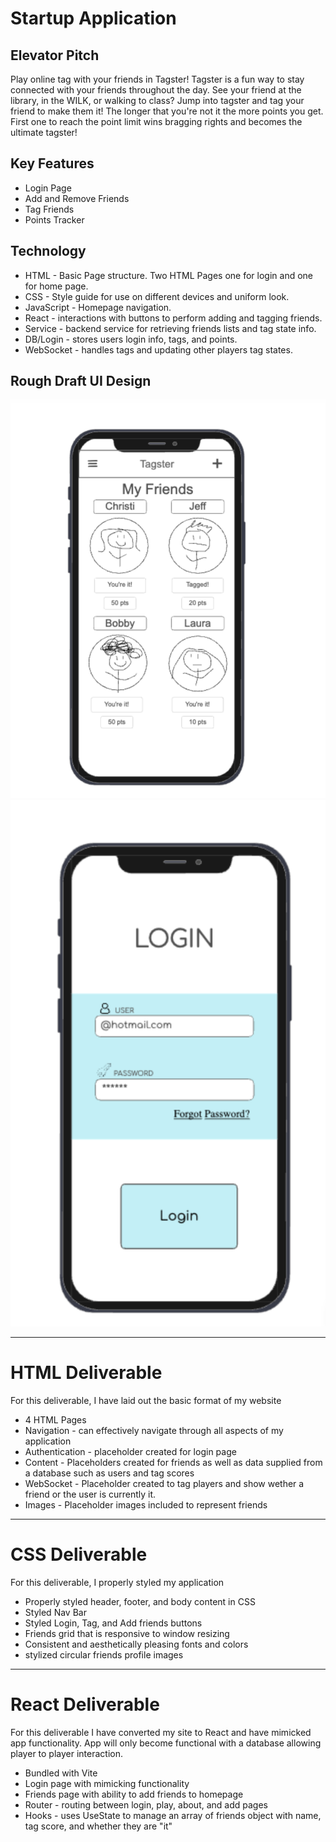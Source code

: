 # Startup Application
## Elevator Pitch
Play online tag with your friends in Tagster! Tagster is a fun way to stay connected with your friends throughout the day. See your friend at the library, in the WILK, or walking to class? Jump into tagster and tag your friend to make them it! The longer that you're not it the more points you get. First one to reach the point limit wins bragging rights and becomes the ultimate tagster!

## Key Features
- Login Page
- Add and Remove Friends
- Tag Friends
- Points Tracker

## Technology
- HTML - Basic Page structure. Two HTML Pages one for login and one for home page.
- CSS - Style guide for use on different devices and uniform look.
- JavaScript - Homepage navigation.
- React - interactions with buttons to perform adding and tagging friends.
- Service - backend service for retrieving friends lists and tag state info.
- DB/Login - stores users login info, tags, and points.
- WebSocket - handles tags and updating other players tag states.



## Rough Draft UI Design
![Home Page Rough Draft](homepage.png)
![Login Page Rough Draft](loginpage.png)

---

# HTML Deliverable
For this deliverable, I have laid out the basic format of my website

- 4 HTML Pages
- Navigation - can effectively navigate through all aspects of my application
- Authentication - placeholder created for login page
- Content - Placeholders created for friends as well as data supplied from a database such as users and tag scores
- WebSocket - Placeholder created to tag players and show wether a friend or the user is currently it.
- Images - Placeholder images included to represent friends

---

# CSS Deliverable
For this deliverable, I properly styled my application

- Properly styled header, footer, and body content in CSS
- Styled Nav Bar
- Styled Login, Tag, and Add friends buttons
- Friends grid that is responsive to window resizing
- Consistent and aesthetically pleasing fonts and colors
- stylized circular friends profile images

---

# React Deliverable
For this deliverable I have converted my site to React and have mimicked app functionality. App will only become functional with a database allowing player to player interaction.

- Bundled with Vite
- Login page with mimicking functionality
- Friends page with ability to add friends to homepage
- Router - routing between login, play, about, and add pages
- Hooks - uses UseState to manage an array of friends object with name, tag score, and whether they are "it"